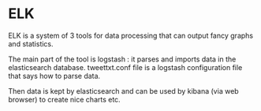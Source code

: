 # ELK

ELK is a system of 3 tools for data processing that can output fancy graphs and statistics.

The main part of the tool is logstash : it parses and imports data in the elasticsearch database. tweettxt.conf file is a logstash configuration file that says how to parse data.

Then data is kept by elasticsearch and can be used by kibana (via web browser) to create nice charts etc.